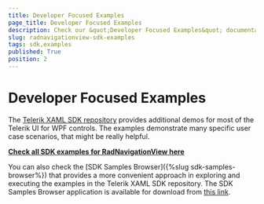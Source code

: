 ```yaml
---
title: Developer Focused Examples
page_title: Developer Focused Examples
description: Check our &quot;Developer Focused Examples&quot; documentation article for the RadNavigationView {{ site.framework_name }} control.
slug: radnavigationview-sdk-examples
tags: sdk,examples
published: True
position: 2
---
```


# Developer Focused Examples

The [Telerik XAML SDK repository](https://github.com/telerik/xaml-sdk/tree/master/) provides additional demos for most of the Telerik UI for WPF controls. The examples demonstrate many specific user case scenarios, that might be really helpful. 

__[Check all SDK examples for RadNavigationView here](https://github.com/telerik/xaml-sdk/tree/master/NavigationView)__

You can also check the [SDK Samples Browser]({%slug sdk-samples-browser%}) that provides a more convenient approach in exploring and executing the examples in the Telerik XAML SDK repository. The SDK Samples Browser application is available for download from [this link](https://demos.telerik.com/xaml-sdkbrowser/).
